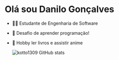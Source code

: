 # Olá sou Danilo Gonçalves

- 👨‍🎓 Estudante de Engenharia de Software
- 🧩 Desafio de aprender programação!
- 📖 Hobby ler livros e assistir anime

  ![kotto1309 GitHub stats](https://github-readme-stats.vercel.app/api?username=kotto1309&show_icons=true&theme=gotham)


